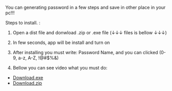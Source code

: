 You can generating password in a few steps and save in other place in your pc!!!

Steps to install. :

1. Open a dist file and donwload .zip or .exe file (↓↓↓ files is bellow ↓↓↓)
  
2. In few seconds, app will be install and turn on

3. After installing you must write: Password Name, and you can clicked (0-9, a-z, A-Z, !@#$%&)

4. Bellow you can see video what you must do:






- [Download.exe](https://github.com/NiceTryJony/GenPass/blob/main/dist/generate_password.exe)
- [Download.zip](https://github.com/NiceTryJony/GenPass/blob/main/dist/generate_password.zip)
